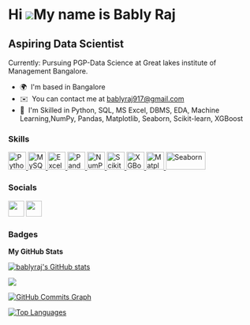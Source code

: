 Hi ![](https://user-images.githubusercontent.com/18350557/176309783-0785949b-9127-417c-8b55-ab5a4333674e.gif)My name is Bably Raj
=================================================================================================================================

Aspiring Data Scientist 
----------------------

Currently: Pursuing PGP-Data Science at Great lakes institute of Management Bangalore.

* 🌍  I'm based in Bangalore
* ✉️  You can contact me at [bablyraj917@gmail.com](mailto:bablyraj917@gmail.com)
* 🧠  I'm Skilled in Python, SQL, MS Excel, DBMS, EDA, Machine Learning,NumPy, Pandas, Matplotlib, Seaborn, Scikit-learn, XGBoost

### Skills

<p align="left"> 
<a href="https://www.python.org/" target="_blank" rel="noreferrer"> <img src="https://raw.githubusercontent.com/danielcranney/readme-generator/main/public/icons/skills/python-colored.svg" width="36" height="36" alt="Python" /> </a> 
<a href="https://www.mysql.com/" target="_blank" rel="noreferrer"> <img src="https://raw.githubusercontent.com/danielcranney/readme-generator/main/public/icons/skills/mysql-colored.svg" width="36" height="36" alt="MySQL" /> </a> 
<a href="https://www.microsoft.com/en-us/microsoft-365/excel" target="_blank" rel="noreferrer"> <img src="https://cdn.worldvectorlogo.com/logos/microsoft-excel-2013.svg" width="36" height="36" alt="Excel" /> </a> 
<a href="https://pandas.pydata.org/" target="_blank" rel="noreferrer"> <img src="https://upload.wikimedia.org/wikipedia/commons/e/ed/Pandas_logo.svg" width="36" height="36" alt="Pandas" /> </a> 
<a href="https://numpy.org/" target="_blank" rel="noreferrer"> <img src="https://upload.wikimedia.org/wikipedia/commons/3/31/NumPy_logo_2020.svg" width="36" height="36" alt="NumPy" /> </a> <a href="https://scikit-learn.org/" target="_blank" rel="noreferrer"> <img src="https://upload.wikimedia.org/wikipedia/commons/0/05/Scikit_learn_logo_small.svg" width="36" height="36" alt="Scikit-learn" /> </a> 
<a href="https://xgboost.readthedocs.io/" target="_blank" rel="noreferrer"> <img src="https://upload.wikimedia.org/wikipedia/commons/6/69/XGBoost_logo.png" width="36" height="36" alt="XGBoost" /> </a> 
<a href="https://matplotlib.org/" target="_blank" rel="noreferrer"> <img src="https://upload.wikimedia.org/wikipedia/commons/8/84/Matplotlib_icon.svg" width="36" height="36" alt="Matplotlib" /> </a> 
<a href="https://seaborn.pydata.org/" target="_blank" rel="noreferrer"> <img src="https://seaborn.pydata.org/_static/logo-wide-lightbg.svg" width="80" height="36" alt="Seaborn" /> </a> 
</p>



### Socials

<p align="left"> <a href="https://www.github.com/bablyraj" target="_blank" rel="noreferrer"><img src="https://raw.githubusercontent.com/danielcranney/readme-generator/main/public/icons/socials/github.svg" width="32" height="32" /></a> <a href="https://www.linkedin.com/in/bably-raj-609436191" target="_blank" rel="noreferrer"><img src="https://raw.githubusercontent.com/danielcranney/readme-generator/main/public/icons/socials/linkedin.svg" width="32" height="32" /></a></p>

### Badges

<b>My GitHub Stats</b>

<a href="http://www.github.com/bablyraj"><img src="https://github-readme-stats.vercel.app/api?username=bablyraj&show_icons=true&hide=&count_private=true&title_color=0891b2&text_color=ffffff&icon_color=0891b2&bg_color=1c1917&hide_border=true&show_icons=true" alt="bablyraj's GitHub stats" /></a>

<a href="http://www.github.com/bablyraj"><img src="https://github-readme-streak-stats.herokuapp.com/?user=bablyraj&stroke=ffffff&background=1c1917&ring=0891b2&fire=0891b2&currStreakNum=ffffff&currStreakLabel=0891b2&sideNums=ffffff&sideLabels=ffffff&dates=ffffff&hide_border=true" /></a>

<a href="http://www.github.com/bablyraj"><img src="https://activity-graph.herokuapp.com/graph?username=bablyraj&bg_color=1c1917&color=ffffff&line=0891b2&point=ffffff&area_color=1c1917&area=true&hide_border=true&custom_title=GitHub%20Commits%20Graph" alt="GitHub Commits Graph" /></a>

<a href="https://github.com/bablyraj" align="left"><img src="https://github-readme-stats.vercel.app/api/top-langs/?username=bablyraj&langs_count=10&title_color=0891b2&text_color=ffffff&icon_color=0891b2&bg_color=1c1917&hide_border=true&locale=en&custom_title=Top%20%Languages" alt="Top Languages" /></a>
